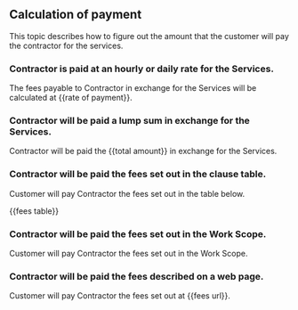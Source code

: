 ## Calculation of payment

This topic describes how to figure out the amount that the customer will pay the contractor for the services.

### Contractor is paid at an hourly or daily rate for the Services.

The fees payable to Contractor in exchange for the Services will be calculated at {{rate of payment}}.

### Contractor will be paid a lump sum in exchange for the Services.

Contractor will be paid the {{total amount}} in exchange for the Services.

### Contractor will be paid the fees set out in the clause table.

Customer will pay Contractor the fees set out in the table below.

{{fees table}}

### Contractor will be paid the fees set out in the Work Scope.

Customer will pay Contractor the fees set out in the Work Scope.

### Contractor will be paid the fees described on a web page.

Customer will pay Contractor the fees set out at {{fees url}}.
